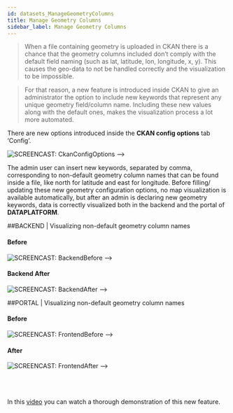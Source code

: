 ```yaml
---
id: datasets_ManageGeometryColumns
title: Manage Geometry Columns
sidebar_label: Manage Geometry Columns
---
```

>When a file containing geometry is uploaded in CKAN there is a chance that the geometry columns included don’t comply with the default field naming (such as lat, latitude, lon, longitude, x, y). This causes the geo-data to not be handled correctly and the visualization to be impossible. 

>For that reason, a new feature is introduced inside CKAN to give an administrator the option to include new keywords that represent any unique geometry field/column name. Including these new values along with the default ones, makes the visualization process a lot more automated.  


There are new options introduced inside the **CKAN config options** tab ‘Config’. 

<img class="imageStyle" src="/docs/assets/Dataplatform/ManageGeometryColumns/dataplatform_DATASETS_ManageGeometryColumns_CkanConfigOptions.png" alt="SCREENCAST: CkanConfigOptions"> -->

The admin user can insert new keywords, separated by comma, corresponding to non-default geometry column names that can be found inside a file, like north for latitude and east for longitude.
Before filling/ updating these new geometry configuration options, no map visualization is available automatically, but after an admin is declaring new geometry keywords, data is correctly visualized both in the backend and the portal of **DATAPLATFORM**.

##BACKEND | Visualizing non-default geometry column names
####  Before
<img class="imageStyle" src="/docs/assets/Dataplatform/ManageGeometryColumns/dataplatform_DATASETS_ManageGeometryColumns_BackendBefore.png" alt="SCREENCAST: BackendBefore"> -->

#### Backend After
<img class="imageStyle" src="/docs/assets/Dataplatform/ManageGeometryColumns/dataplatform_DATASETS_ManageGeometryColumns_BackendAfter.png" alt="SCREENCAST: BackendAfter"> -->

##PORTAL | Visualizing non-default geometry column names
#### Before
<img class="imageStyle" src="/docs/assets/Dataplatform/ManageGeometryColumns/dataplatform_DATASETS_ManageGeometryColumns_FrontendBefore.png" alt="SCREENCAST: FrontendBefore"> -->

#### After
<img class="imageStyle" src="/docs/assets/Dataplatform/ManageGeometryColumns/dataplatform_DATASETS_ManageGeometryColumns_FrontendAfter.png" alt="SCREENCAST: FrontendAfter"> -->

<br><br><br>
In this <a href="https://youtu.be/GSPkD3FfWqM">video</a> you can watch a thorough demonstration of this new feature.


